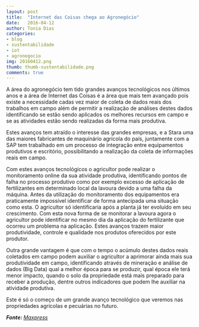```yaml
---
layout: post
title:  "Internet das Coisas chega ao Agronegócio"
date:   2016-04-12
author: Tonia Dias
categories: 
- blog
- sustentabilidade
- iot
- agronegocio
img: 20160412.png
thumb: thumb-sustentabilidade.png
comments: true
---
```


A área do agronegócio tem tido grandes avanços tecnológicos nos últimos anos e a área de Internet das Coisas é a área que mais tem avançado pois existe a necessidade cadas vez maior de coleta de dados reais dos trabalhos em campo além de permitir a realização de análises destes dados identificando se estão sendo aplicados os melhores recursos em campo e se as atividades estão sendo realizadas da forma mais produtiva.<!--more-->

Estes avanços tem atraído o interesse das grandes empresas, e a Stara uma das maiores fabricantes de maquinário agrícola do país, juntamente com a SAP tem trabalhado em um processo de integração entre equipamentos produtivos e escritório, possibilitando a realização da coleta de informações reais em campo. 

Com estes avanços tecnológicos o agricultor pode realizar o monitoramento online da sua atividade produtiva, identificando pontos de falha no processo produtivo como por exemplo excesso de aplicação de fertilizantes em determinado local da lavoura devido a uma falha da máquina. Antes da utilização do monitoramento dos equipamentos era praticamente impossível identificar de forma antecipada uma situação como esta. O agricultor só identificaria após a planta já ter evoluído em seu crescimento. Com esta nova forma de se monitorar a lavoura agora o agricultor pode identificar no mesmo dia da aplicação do fertilizante que ocorreu um problema na aplicação. Estes avanços trazem maior produtividade, controle e qualidade nos produtos oferecidos por este produtor.

Outra grande vantagem é que com o tempo o acúmulo destes dados reais coletados em campo podem auxiliar o agricultor a aprimorar ainda mais sua produtividade em campo, identificando através de mineração e análise de dados (Big Data) qual a melhor época para se produzir, qual época ele terá menor impacto, quando o solo da propriedade está mais preparado para receber a produção, dentre outros indicadores que podem lhe auxiliar na atividade produtiva.

Este é só o começo de um grande avanço tecnológico que veremos nas propriedades agrícolas e pecuárias no futuro.

<i><b>Fonte: </b><a href="http://www.maxpressnet.com.br/Conteudo/1,825293,Tecnologia_de_Internet_das_Coisas_chega_ao_agronegocio,825293,4.htm">Maxpress</a></i>
